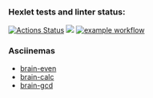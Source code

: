 ### Hexlet tests and linter status:
[![Actions Status](https://github.com/ForeachQ/php-project-lvl1/workflows/hexlet-check/badge.svg)](https://github.com/ForeachQ/php-project-lvl1/actions/workflows/hexlet-check.yml)
<a href="https://codeclimate.com/github/codeclimate/codeclimate/maintainability"><img src="https://api.codeclimate.com/v1/badges/a99a88d28ad37a79dbf6/maintainability" /></a>
[![example workflow](https://github.com/ForeachQ/php-project-lvl1/actions/workflows/github-actions-check.yml/badge.svg)](https://github.com/ForeachQ/php-project-lvl1/actions/workflows/github-actions-check.yml)

### Asciinemas
- [brain-even](https://asciinema.org/a/463960)
- [brain-calc](https://asciinema.org/a/464242)
- [brain-gcd](https://asciinema.org/a/464244)
